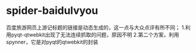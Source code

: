 # spider-baidulvyou
百度旅游网页上游记标题的链接是动态生成的，这一点与大众点评有所不同；
1.利用pyqt-qtwebkit出现了无法连续抓取的问题，原因不明
2.第二个方案，利用spynner，它是对pyqt的qtwebkit的封装
